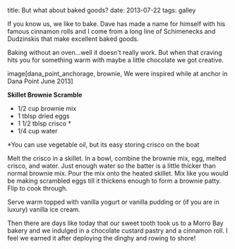 title: But what about baked goods?
date: 2013-07-22
tags: galley

If you know us, we like to bake.  Dave has made a name for himself with his famous cinnamon
rolls and I come from a long line of Schimenecks and Dudzinskis that make excellent baked goods.

Baking without an oven...well it doesn't really work.  But when that craving hits you for
something warm with maybe a little chocolate we got creative.

image[dana_point_anchorage, brownie, We were inspired while at anchor in Dana Point June 2013]

__Skillet Brownie Scramble__

* 1/2 cup brownie mix
* 1 tblsp dried eggs
* 1 1/2 tblsp crisco *
* 1/4 cup water

*You can use vegetable oil, but its easy storing crisco on the boat 

Melt the crisco in a skillet. In a bowl, combine the brownie mix, egg, melted crisco, 
and water. Just enough water so the batter is a little thicker than normal brownie mix.
Pour the mix onto the heated skillet.  Mix like you would be making scrambled eggs till it
thickens enough to form a brownie patty. Flip to cook through.

Serve warm topped with vanilla yogurt or vanilla pudding or (if you are in luxury) vanilla
ice cream.



Then there are days like today that our sweet tooth took us to a Morro Bay bakery and we
indulged in a chocolate custard pastry and a cinnamon roll.  I feel we earned it after
deploying the dinghy and rowing to shore!
